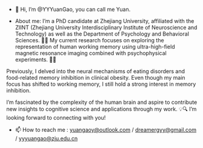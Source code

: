 - 👋 Hi, I’m @YYYuanGao, you can call me Yuan.
  
- About me: 
I’m a PhD candidate at Zhejiang University, affiliated with the ZIINT (Zhejiang University Interdisciplinary Institute of Neuroscience and Technology) as well as the Department of Psychology and Behavioral Sciences. 🧠🔬 My current research focuses on exploring the representation of human working memory using ultra-high-field magnetic resonance imaging combined with psychophysical experiments. 🧪🌀

Previously, I delved into the neural mechanisms of eating disorders and food-related memory inhibition in clinical obesity. Even though my main focus has shifted to working memory, I still hold a strong interest in memory inhibition. 

I’m fascinated by the complexity of the human brain and aspire to contribute new insights to cognitive science and applications through my work. 💡🔍 I’m looking forward to connecting with you!


- 📫 How to reach me : yuangaoy@outlook.com / dreamergyy@gmail.com / yyyuangao@zju.edu.cn

<!---
YYYuanGao/YYYuanGao is a ✨ special ✨ repository because its `README.md` (this file) appears on your GitHub profile.
You can click the Preview link to take a look at your changes.
--->
